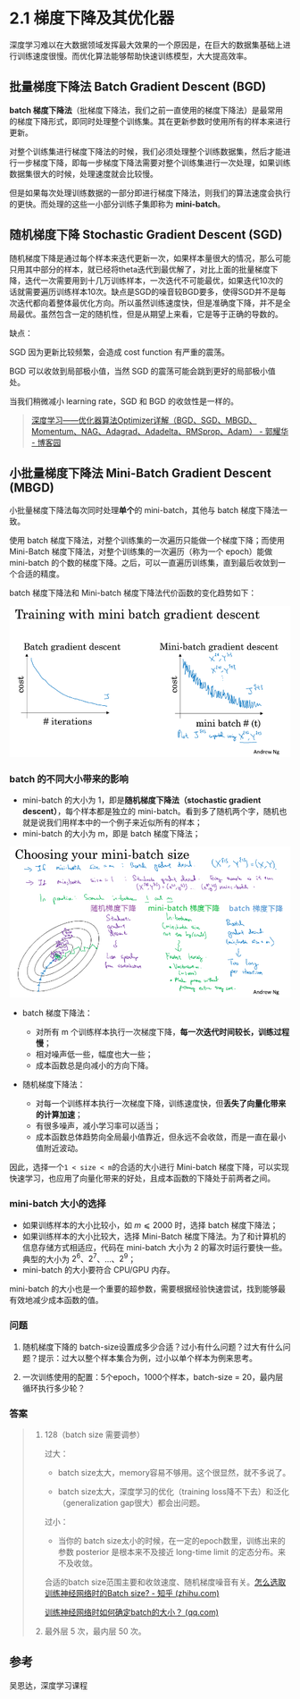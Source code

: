 # 2.1 梯度下降及其优化器

深度学习难以在大数据领域发挥最大效果的一个原因是，在巨大的数据集基础上进行训练速度很慢。而优化算法能够帮助快速训练模型，大大提高效率。

## 批量梯度下降法 Batch Gradient Descent (BGD)

**batch 梯度下降法**（批梯度下降法，我们之前一直使用的梯度下降法）是最常用的梯度下降形式，即同时处理整个训练集。其在更新参数时使用所有的样本来进行更新。

对整个训练集进行梯度下降法的时候，我们必须处理整个训练数据集，然后才能进行一步梯度下降，即每一步梯度下降法需要对整个训练集进行一次处理，如果训练数据集很大的时候，处理速度就会比较慢。

但是如果每次处理训练数据的一部分即进行梯度下降法，则我们的算法速度会执行的更快。而处理的这些一小部分训练子集即称为 **mini-batch**。

## 随机梯度下降 Stochastic Gradient Descent (SGD)

随机梯度下降是通过每个样本来迭代更新一次，如果样本量很大的情况，那么可能只用其中部分的样本，就已经将theta迭代到最优解了，对比上面的批量梯度下降，迭代一次需要用到十几万训练样本，一次迭代不可能最优，如果迭代10次的话就需要遍历训练样本10次。缺点是SGD的噪音较BGD要多，使得SGD并不是每次迭代都向着整体最优化方向。所以虽然训练速度快，但是准确度下降，并不是全局最优。虽然包含一定的随机性，但是从期望上来看，它是等于正确的导数的。

缺点：

SGD 因为更新比较频繁，会造成 cost function 有严重的震荡。

BGD 可以收敛到局部极小值，当然 SGD 的震荡可能会跳到更好的局部极小值处。

当我们稍微减小 learning rate，SGD 和 BGD 的收敛性是一样的。

> [深度学习——优化器算法Optimizer详解（BGD、SGD、MBGD、Momentum、NAG、Adagrad、Adadelta、RMSprop、Adam） - 郭耀华 - 博客园](https://www.cnblogs.com/guoyaohua/p/8542554.html)

## 小批量梯度下降法 Mini-Batch Gradient Descent (MBGD)

小批量梯度下降法每次同时处理**单个**的 mini-batch，其他与 batch 梯度下降法一致。

使用 batch 梯度下降法，对整个训练集的一次遍历只能做一个梯度下降；而使用 Mini-Batch 梯度下降法，对整个训练集的一次遍历（称为一个 epoch）能做 mini-batch 的个数的梯度下降。之后，可以一直遍历训练集，直到最后收敛到一个合适的精度。

batch 梯度下降法和 Mini-batch 梯度下降法代价函数的变化趋势如下：

![training-with-mini-batch-gradient-descent](../img/20210627153553.png)

### batch 的不同大小带来的影响

* mini-batch 的大小为 1，即是**随机梯度下降法（stochastic gradient descent）**，每个样本都是独立的 mini-batch。看到多了随机两个字，随机也就是说我们用样本中的一个例子来近似所有的样本；
* mini-batch 的大小为 m，即是 batch 梯度下降法；

![choosing-mini-batch-size](../img/20210627153619.png)

* batch 梯度下降法：
  * 对所有 m 个训练样本执行一次梯度下降，**每一次迭代时间较长，训练过程慢**； 
  * 相对噪声低一些，幅度也大一些；
  * 成本函数总是向减小的方向下降。

* 随机梯度下降法：
  * 对每一个训练样本执行一次梯度下降，训练速度快，但**丢失了向量化带来的计算加速**；
  * 有很多噪声，减小学习率可以适当；
  * 成本函数总体趋势向全局最小值靠近，但永远不会收敛，而是一直在最小值附近波动。

因此，选择一个`1 < size < m`的合适的大小进行 Mini-batch 梯度下降，可以实现快速学习，也应用了向量化带来的好处，且成本函数的下降处于前两者之间。

### mini-batch 大小的选择

* 如果训练样本的大小比较小，如 $m ⩽ 2000$ 时，选择 batch 梯度下降法；
* 如果训练样本的大小比较大，选择 Mini-Batch 梯度下降法。为了和计算机的信息存储方式相适应，代码在 mini-batch 大小为 2 的幂次时运行要快一些。典型的大小为 $2^6$、$2^7$、...、$2^9$；
* mini-batch 的大小要符合 CPU/GPU 内存。

mini-batch 的大小也是一个重要的超参数，需要根据经验快速尝试，找到能够最有效地减少成本函数的值。

### 问题

1. 随机梯度下降的 batch-size设置成多少合适？过小有什么问题？过大有什么问题？提示：过大以整个样本集合为例，过小以单个样本为例来思考。

2. 一次训练使用的配置：5个epoch，1000个样本，batch-size = 20，最内层循环执行多少轮？

### 答案

> 1. 128（batch size 需要调参）
>
>    过大：
>
>    - batch size太大，memory容易不够用。这个很显然，就不多说了。
>
>    - batch size太大，深度学习的优化（training loss降不下去）和泛化（generalization gap很大）都会出问题。
>
>    过小：
>
>    - 当你的 batch size太小的时候，在一定的epoch数里，训练出来的参数 posterior 是根本来不及接近 long-time limit 的定态分布。来不及收敛。
>
>    合适的batch size范围主要和收敛速度、随机梯度噪音有关。[怎么选取训练神经网络时的Batch size? - 知乎 (zhihu.com)](https://www.zhihu.com/question/61607442)
>
>    [训练神经网络时如何确定batch的大小？ (qq.com)](https://mp.weixin.qq.com/s?__biz=MzIwNzc2NTk0NQ==&mid=2247484570&idx=1&sn=4c0b6b76a7f2518d77818535b677e087&chksm=970c2c4ca07ba55ad5cfe6b46f72dbef85a159574fb60b9932404e45747c95eed8c6c0f66d62#rd)
>
> 2. 最外层 5 次，最内层 50 次。

## 参考

吴恩达，深度学习课程

